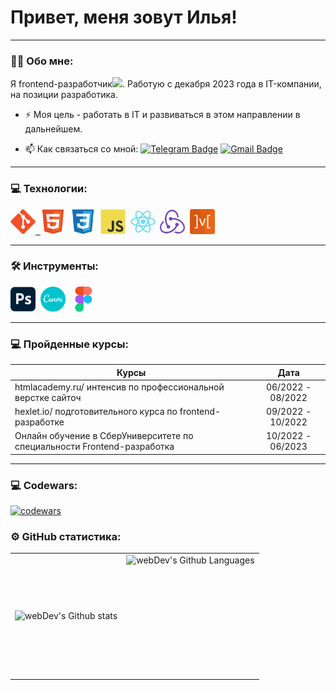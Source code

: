 
# Привет, меня зовут Илья!

---

### :man_technologist: Обо мне:

Я frontend-разработчик<img src="https://media.giphy.com/media/WUlplcMpOCEmTGBtBW/giphy.gif" width="30px">. Работую с декабря 2023 года в IT-компании, на позиции разработика.


- :zap: Моя цель - работать в IT и развиваться в этом направлении в дальнейшем.

- :mailbox: Как связаться со мной: [![Telegram Badge](https://img.shields.io/badge/-bajen0v-blue?style=flat&logo=Telegram&logoColor=white)](https://t.me/bajen0v) [![Gmail Badge](https://img.shields.io/badge/-Gmail-red?style=flat&logo=Gmail&logoColor=white)](mailto:ibajenov1991@gmail.com)

---

### 💻 Технологии:

<div>
  <a href="#">
    <img src="https://github.com/devicons/devicon/blob/master/icons/git/git-original.svg" title="git" alt="git" width="40" height="40"/>&nbsp
  </a>
  <img src="https://github.com/devicons/devicon/blob/master/icons/html5/html5-original.svg" title="html5" alt="html5" width="40" height="40"/>&nbsp
  <img src="https://github.com/devicons/devicon/blob/master/icons/css3/css3-original.svg" title="css3" alt="css" width="40" height="40"/>&nbsp
  <img src="https://github.com/devicons/devicon/blob/master/icons/javascript/javascript-original.svg" title="javascript" alt="javascript" width="40" height="40"/>&nbsp
  <img src="https://github.com/devicons/devicon/blob/master/icons/react/react-original.svg" title="react" alt="react" width="40" height="40"/>&nbsp
  <img src="https://github.com/devicons/devicon/blob/master/icons/redux/redux-original.svg" title="redux" alt="redux" width="40" height="40"/>&nbsp
  <img src="https://github.com/devicons/devicon/blob/master/icons/mobx/mobx-original.svg" title="mobx" alt="mobx" width="40" height="40"/>&nbsp

</div>

---

### 🛠 Инструменты:

<div>
  <img src="https://github.com/devicons/devicon/blob/master/icons/photoshop/photoshop-plain.svg" title="photoshop" alt="photoshop" width="40" height="40"/>&nbsp;
  <img src="https://github.com/devicons/devicon/blob/master/icons/canva/canva-original.svg" title="canva" alt="canva" width="40" height="40"/>&nbsp;
  <img src="https://github.com/devicons/devicon/blob/master/icons/figma/figma-original.svg" title="figma" alt="figma" width="40" height="40"/>&nbsp;
</div>

---

### 💻 Пройденные курсы:

| Курсы                                                                     | Дата              |
| --------------------------------------------------------------------------| :---------------: |
| htmlacademy.ru/ интенсив по профессиональной верстке сайточ              | 06/2022 - 08/2022 |
| hexlet.io/ подготовительного курса по frontend-разработке                | 09/2022 - 10/2022 |
| Онлайн обучение в СберУниверситете по специальности Frontend-разработка  | 10/2022 - 06/2023 |


---

### 💻 Codewars: 

[![codewars](https://www.codewars.com/users/bajen0v/badges/large)](https://www.codewars.com/users/bajen0v)

### ⚙️ GitHub статистика:

<table>
  <tr>
    <td>
      <img align="left" src="http://github-readme-streak-stats.herokuapp.com?user=bajen0v&theme=dark&background=000000" alt="webDev's Github stats">
    </td>
    <td>
      <img height="195px" align="right" alt="webDev's Github Languages" src="https://github-readme-stats-sigma-five.vercel.app/api/top-langs/?username=bajen0v&layout=compact&theme=vision-friendly-dark">
    </td>
  </tr>
</table>
